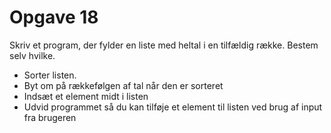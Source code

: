 # Opgave 18
Skriv et program, der fylder en liste med heltal i en tilfældig række. Bestem selv hvilke.
* Sorter listen.
* Byt om på rækkefølgen af tal når den er sorteret
* Indsæt et element midt i listen
* Udvid programmet så du kan tilføje et element til listen ved brug af input fra brugeren
